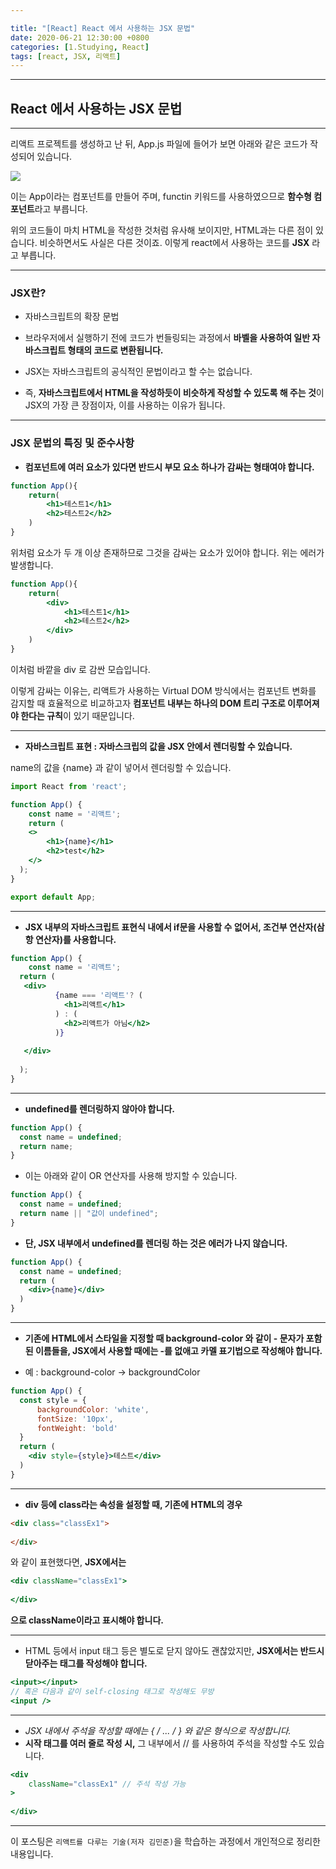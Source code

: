 ```yaml
---

title: "[React] React 에서 사용하는 JSX 문법"
date: 2020-06-21 12:30:00 +0800
categories: [1.Studying, React]
tags: [react, JSX, 리액트]
---
```


------



## React 에서 사용하는 JSX 문법

------



리액트 프로젝트를 생성하고 난 뒤, App.js 파일에 들어가 보면 아래와 같은 코드가 작성되어 있습니다.

![](https://i.imgur.com/RTnaLkH.png)

이는 App이라는 컴포넌트를 만들어 주며, functin 키워드를 사용하였으므로 **함수형 컴포넌트**라고 부릅니다.

위의 코드들이 마치 HTML을 작성한 것처럼 유사해 보이지만, HTML과는 다른 점이 있습니다. 비슷하면서도 사실은 다른 것이죠. 이렇게 react에서 사용하는 코드를 **JSX** 라고 부릅니다.

------

### **JSX란?**

* 자바스크립트의 확장 문법
* 브라우저에서 실행하기 전에 코드가 번들링되는 과정에서 **바벨을 사용하여 일반 자바스크립트 형태의 코드로 변환됩니다.**

* JSX는 자바스크립트의 공식적인 문법이라고 할 수는 없습니다.
* 즉, **자바스크립트에서 HTML을 작성하듯이 비슷하게 작성할 수 있도록 해 주는 것**이 JSX의 가장 큰 장점이자, 이를 사용하는 이유가 됩니다.

------

### **JSX 문법의 특징 및 준수사항**

* **컴포넌트에 여러 요소가 있다면 반드시 부모 요소 하나가 감싸는 형태여야 합니다.**

```jsx
function App(){
    return(
        <h1>테스트1</h1>
        <h2>테스트2</h2>
    )
}
```

위처럼 요소가 두 개 이상 존재하므로 그것을 감싸는 요소가 있어야 합니다. 위는 에러가 발생합니다.

```jsx
function App(){
    return(
    	<div>
        	<h1>테스트1</h1>
        	<h2>테스트2</h2>
        </div>
    )
}
```

이처럼 바깥을 div 로 감싼 모습입니다.

이렇게 감싸는 이유는, 리액트가 사용하는 Virtual DOM 방식에서는 컴포넌트 변화를 감지할 때 효율적으로 비교하고자 **컴포넌트 내부는 하나의 DOM 트리 구조로 이루어져야 한다는 규칙**이 있기 때문입니다.

------

* **자바스크립트 표현 : 자바스크립의 값을 JSX 안에서 렌더링할 수 있습니다.**

name의 값을 {name} 과 같이 넣어서 렌더링할 수 있습니다.

```jsx
import React from 'react';

function App() {
	const name = '리액트';
    return (
    <>
    	<h1>{name}</h1>
        <h2>test</h2>
    </>
  );
}

export default App;

```

------

* **JSX 내부의 자바스크립트 표현식 내에서 if문을 사용할 수 없어서, 조건부 연산자(삼항 연산자)를 사용합니다.**

```jsx
function App() {
    const name = '리액트';
  return (
   <div>
          {name === '리액트'? (
          	<h1>리액트</h1>
          ) : (
          	<h2>리액트가 아님</h2>
          )}
      
   </div>
      
  );
}
```

------

* **undefined를 렌더링하지 않아야 합니다.**

```jsx
function App() {
  const name = undefined;
  return name;  
}
```

* 이는 아래와 같이 OR 연산자를 사용해 방지할 수 있습니다.

```jsx
function App() {
  const name = undefined;
  return name || "값이 undefined";  
}
```

* **단, JSX 내부에서 undefined를 렌더링 하는 것은 에러가 나지 않습니다.**

```jsx
function App() {
  const name = undefined;
  return (
  	<div>{name}</div>
  )
}
```

------

* **기존에 HTML에서 스타일을 지정할 때 background-color 와 같이 - 문자가 포함된 이름들을, JSX에서 사용할 때에는 -를 없애고 카멜 표기법으로 작성해야 합니다.**

* 예 : background-color -> backgroundColor

```jsx
function App() {
  const style = {
      backgroundColor: 'white',
      fontSize: '10px',
      fontWeight: 'bold'
  }
  return (
  	<div style={style}>테스트</div>
  )
}
```

------

* **div 등에 class라는 속성을 설정할 때, 기존에 HTML의 경우**

```html
<div class="classEx1">
    
</div>
```

와 같이 표현했다면, **JSX에서는**

```jsx
<div className="classEx1">
    
</div>
```

**으로 className이라고 표시해야 합니다.**

------

* HTML 등에서 input 태그 등은 별도로 닫지 않아도 괜찮았지만, **JSX에서는 반드시 닫아주는 태그를 작성해야 합니다.**

```jsx
<input></input>
// 혹은 다음과 같이 self-closing 태그로 작성해도 무방
<input />
```

------

* **JSX 내에서 주석을 작성할 때에는 { /* ... */ } 와 같은 형식으로 작성합니다.**
* **시작 태그를 여러 줄로 작성 시,** 그 내부에서 // 를 사용하여 주석을 작성할 수도 있습니다.

```jsx
<div
    className="classEx1" // 주석 작성 가능
>
    
</div>
```



------

이 포스팅은 `리액트를 다루는 기술(저자 김민준)`을 학습하는 과정에서 개인적으로 정리한 내용입니다.